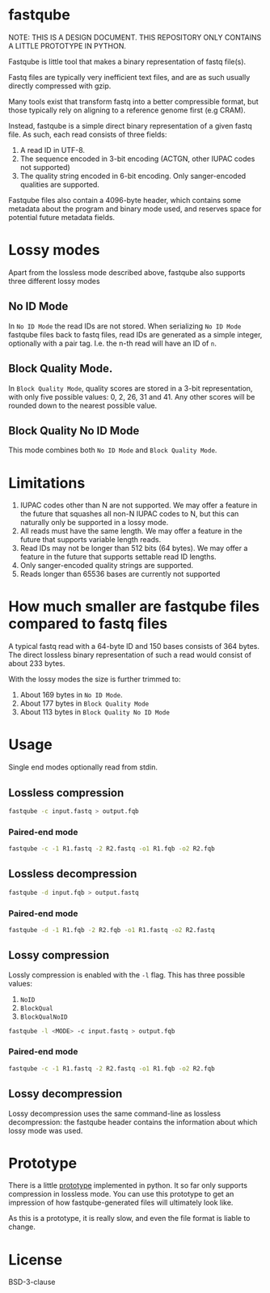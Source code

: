 fastqube
========

NOTE: THIS IS A DESIGN DOCUMENT. THIS REPOSITORY ONLY CONTAINS A LITTLE
PROTOTYPE IN PYTHON.  

Fastqube is little tool that makes a binary representation of fastq file(s).

Fastq files are typically very inefficient text files, and are as such
usually directly compressed with gzip.

Many tools exist that transform fastq into a better compressible format,
but those typically rely on aligning to a reference genome first (e.g CRAM).

Instead, fastqube is a simple direct binary representation of a given fastq
file. As such, each read consists of three fields:

1. A read ID in UTF-8.
2. The sequence encoded in 3-bit encoding (ACTGN, other IUPAC codes
not supported)
3. The quality string encoded in 6-bit encoding. Only sanger-encoded qualities
are supported.

Fastqube files also contain a 4096-byte header, which contains some metadata
about the program and binary mode used, and reserves space for potential future
metadata fields.

# Lossy modes

Apart from the lossless mode described above, fastqube also supports three
different lossy modes

## No ID Mode

In `No ID Mode` the read IDs are not stored. When serializing `No ID Mode`
fastqube files back to fastq files, read IDs are generated as a simple
integer, optionally with a pair tag. I.e. the n-th read will have an ID
of `n`.


## Block Quality Mode.

In `Block Quality Mode`, quality scores are stored in a 3-bit representation,
with only five possible values: 0, 2, 26, 31 and 41. Any other scores
will be rounded down to the nearest possible value.


## Block Quality No ID Mode

This mode combines both `No ID Mode` and `Block Quality Mode`.


# Limitations

1. IUPAC codes other than N are not supported. We may offer a feature in the
future that squashes all non-N IUPAC codes to N, but this can naturally
only be supported in a lossy mode.
2. All reads must have the same length. We may offer a feature in the future
that supports variable length reads.
3. Read IDs may not be longer than 512 bits (64 bytes). We may offer a feature
in the future that supports settable read ID lengths.
4. Only sanger-encoded quality strings are supported.
5. Reads longer than 65536 bases are currently not supported


# How much smaller are fastqube files compared to fastq files

A typical fastq read with a 64-byte ID and 150 bases consists of 364 bytes.
The direct lossless binary representation of such a read would consist of
about 233 bytes.

With the lossy modes the size is further trimmed to:

1. About 169 bytes in `No ID Mode`.
2. About 177 bytes in `Block Quality Mode`
3. About 113 bytes in `Block Quality No ID Mode`


# Usage

Single end modes optionally read from stdin.

## Lossless compression
```bash
fastqube -c input.fastq > output.fqb
```

### Paired-end mode
```bash
fastqube -c -1 R1.fastq -2 R2.fastq -o1 R1.fqb -o2 R2.fqb
```

## Lossless decompression
```bash
fastqube -d input.fqb > output.fastq
```

### Paired-end mode
```bash
fastqube -d -1 R1.fqb -2 R2.fqb -o1 R1.fastq -o2 R2.fastq
```

## Lossy compression
Lossly compression is enabled with the `-l` flag. This has three possible
values:

1. `NoID`
2. `BlockQual`
3. `BlockQualNoID`

```bash
fastqube -l <MODE> -c input.fastq > output.fqb
```

### Paired-end mode
```bash
fastqube -c -1 R1.fastq -2 R2.fastq -o1 R1.fqb -o2 R2.fqb
```

## Lossy decompression

Lossy decompression uses the same command-line as lossless decompression:
the fastqube header contains the information about which lossy mode was used.


# Prototype

There is a little [prototype](prototype.py) implemented in python. It so far
only supports compression in lossless mode. You can use this prototype
to get an impression of how fastqube-generated files will ultimately look like.

As this is a prototype, it is really slow, and even the file format is liable
to change.    


# License

BSD-3-clause

